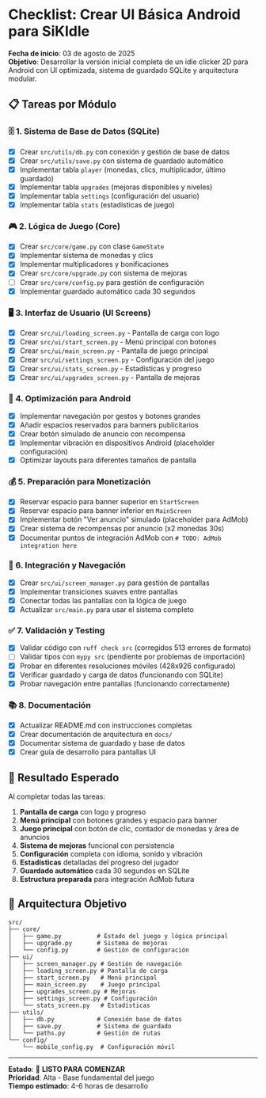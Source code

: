 # Checklist: Crear UI Básica Android para SiKIdle

**Fecha de inicio**: 03 de agosto de 2025  
**Objetivo**: Desarrollar la versión inicial completa de un idle clicker 2D para Android con UI optimizada, sistema de guardado SQLite y arquitectura modular.

## 📋 Tareas por Módulo

### 🗄️ 1. Sistema de Base de Datos (SQLite)
- [x] Crear `src/utils/db.py` con conexión y gestión de base de datos
- [x] Crear `src/utils/save.py` con sistema de guardado automático
- [x] Implementar tabla `player` (monedas, clics, multiplicador, último guardado)
- [x] Implementar tabla `upgrades` (mejoras disponibles y niveles)
- [x] Implementar tabla `settings` (configuración del usuario)
- [x] Implementar tabla `stats` (estadísticas de juego)

### 🎮 2. Lógica de Juego (Core)
- [x] Crear `src/core/game.py` con clase `GameState`
- [x] Implementar sistema de monedas y clics
- [x] Implementar multiplicadores y bonificaciones
- [x] Crear `src/core/upgrade.py` con sistema de mejoras
- [ ] Crear `src/core/config.py` para gestión de configuración
- [x] Implementar guardado automático cada 30 segundos

### 🖥️ 3. Interfaz de Usuario (UI Screens)
- [x] Crear `src/ui/loading_screen.py` - Pantalla de carga con logo
- [x] Crear `src/ui/start_screen.py` - Menú principal con botones
- [x] Crear `src/ui/main_screen.py` - Pantalla de juego principal
- [x] Crear `src/ui/settings_screen.py` - Configuración del juego
- [x] Crear `src/ui/stats_screen.py` - Estadísticas y progreso
- [x] Crear `src/ui/upgrades_screen.py` - Pantalla de mejoras

### 📱 4. Optimización para Android
- [x] Implementar navegación por gestos y botones grandes
- [x] Añadir espacios reservados para banners publicitarios
- [x] Crear botón simulado de anuncio con recompensa
- [x] Implementar vibración en dispositivos Android (placeholder configuración)
- [x] Optimizar layouts para diferentes tamaños de pantalla

### 💰 5. Preparación para Monetización
- [x] Reservar espacio para banner superior en `StartScreen`
- [x] Reservar espacio para banner inferior en `MainScreen` 
- [x] Implementar botón "Ver anuncio" simulado (placeholder para AdMob)
- [x] Crear sistema de recompensas por anuncio (x2 monedas 30s)
- [x] Documentar puntos de integración AdMob con `# TODO: AdMob integration here`

### 🔗 6. Integración y Navegación
- [x] Crear `src/ui/screen_manager.py` para gestión de pantallas
- [x] Implementar transiciones suaves entre pantallas
- [x] Conectar todas las pantallas con la lógica de juego
- [x] Actualizar `src/main.py` para usar el sistema completo

### ✅ 7. Validación y Testing
- [x] Validar código con `ruff check src` (corregidos 513 errores de formato)
- [ ] Validar tipos con `mypy src` (pendiente por problemas de importación)
- [x] Probar en diferentes resoluciones móviles (428x926 configurado)
- [x] Verificar guardado y carga de datos (funcionando con SQLite)
- [x] Probar navegación entre pantallas (funcionando correctamente)

### 📚 8. Documentación
- [x] Actualizar README.md con instrucciones completas
- [x] Crear documentación de arquitectura en `docs/`
- [x] Documentar sistema de guardado y base de datos
- [x] Crear guía de desarrollo para pantallas UI

## 🎯 Resultado Esperado

Al completar todas las tareas:

1. **Pantalla de carga** con logo y progreso
2. **Menú principal** con botones grandes y espacio para banner
3. **Juego principal** con botón de clic, contador de monedas y área de anuncios
4. **Sistema de mejoras** funcional con persistencia
5. **Configuración** completa con idioma, sonido y vibración
6. **Estadísticas** detalladas del progreso del jugador
7. **Guardado automático** cada 30 segundos en SQLite
8. **Estructura preparada** para integración AdMob futura

## 📐 Arquitectura Objetivo

```
src/
├── core/
│   ├── game.py          # Estado del juego y lógica principal
│   ├── upgrade.py       # Sistema de mejoras
│   └── config.py        # Gestión de configuración
├── ui/
│   ├── screen_manager.py # Gestión de navegación
│   ├── loading_screen.py # Pantalla de carga
│   ├── start_screen.py   # Menú principal
│   ├── main_screen.py    # Juego principal
│   ├── upgrades_screen.py # Mejoras
│   ├── settings_screen.py # Configuración
│   └── stats_screen.py   # Estadísticas
├── utils/
│   ├── db.py            # Conexión base de datos
│   ├── save.py          # Sistema de guardado
│   └── paths.py         # Gestión de rutas
└── config/
    └── mobile_config.py  # Configuración móvil
```

---

**Estado**: 🚀 **LISTO PARA COMENZAR**  
**Prioridad**: Alta - Base fundamental del juego  
**Tiempo estimado**: 4-6 horas de desarrollo
